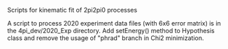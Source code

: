 Scripts for kinematic fit of 2pi2pi0 processes

A script to process 2020 experiment data files (with 6x6 error matrix) is in the 4pi_dev/2020_Exp directory.
Add setEnergy() method to Hypothesis class and remove the usage of "phrad" branch in Chi2 minimization. 

     
